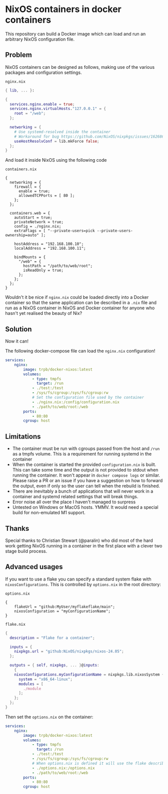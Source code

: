 # NixOS containers in docker containers

This repository can build a Docker image which can load and run an arbitrary NixOS configuration file.

## Problem

NixOS containers can be designed as follows, making use of the various packages and configuration settings.

`nginx.nix`


```nix
{ lib, ... }:

{
  services.nginx.enable = true;
  services.nginx.virtualHosts."127.0.0.1" = {
	root = "/web";  	
  };

  networking = {
    # Use systemd-resolved inside the container
    # Workaround for bug https://github.com/NixOS/nixpkgs/issues/162686
    useHostResolvConf = lib.mkForce false;
  };
}

```

And load it inside NixOS using the following code

```
containers.nix
```

```
{
  networking = {
    firewall = {
      enable = true;
      allowedTCPPorts = [ 80 ];
    };
  };

  containers.web = {
    autoStart = true;
    privateNetwork = true;
    config = ./nginx.nix;
    extraFlags = [ "--private-users=pick --private-users-ownership=auto" ];

    hostAddress = "192.168.100.10";
    localAddress = "192.168.100.11";

    bindMounts = {
      "/web" = {
        hostPath = "/path/to/web/root";
        isReadOnly = true;
      };
    };
  };
}

```

Wouldn't it be nice if `nginx.nix` could be loaded directly into a Docker container so that the same application can be described in a `.nix` file and run as a NixOS container in NixOS and Docker container for anyone who hasn't yet realised the beauty of Nix?

## Solution

Now it can!

The following docker-compose file can load the `nginx.nix` configuration!


```yaml
services:
    nginx:
        image: trpb/docker-nixos:latest
        volumes:
            - type: tmpfs
              target: /run
            - ./test:/test
            - /sys/fs/cgroup:/sys/fs/cgroup:rw
            # Set the configuration file used by the container
            - ./nginx.nix:/config/configuration.nix
            - ./path/to/web/root:/web
        ports:
            - 80:80
        cgroup: host
```

## Limitations

- The container must be run with cgroups passed from the host and `/run` as a tmpfs volume. This is a requirement for running systemd in the container
- When the container is started the provided `configuration.nix` is built. This can take some time and the output is not provided to stdout when running the container. It won't appear in `docker compose logs` or similar. Please raise a PR or an issue if you have a suggestion on how to forward the output, even if only so the user can tell when the rebuild is finished.
- There are inevitably a bunch of applications that will never work in a container and systemd related settings that will break things.
- Error noise all over the place I haven't managed to surpress
- Untested on Windows or MacOS hosts. YMMV. It would need a special build for non-emulated M1 support.

## Thanks

Special thanks to Christian Stewart (@paralin) who did most of the hard work getting NixOS running in a container in the first place with a clever two stage build process.


## Advanced usages

If you want to use a flake you can specify a standard system flake with `nixosConfigurations`. This is controlled by `options.nix` in the root directory:


`options.nix`


```
{
    flakeUrl = "github:MyUser/myflakeflake/main";
    nixosConfiguration = "myConfigurationName";
}

```


`flake.nix`


```nix
{
  description = "Flake for a container";

  inputs = {
    nixpkgs.url = "github:NixOS/nixpkgs/nixos-24.05";
  };

  outputs = { self, nixpkgs, ... }@inputs: 
	{
    nixosConfigurations.myConfigurationName = nixpkgs.lib.nixosSystem {
      system = "x86_64-linux";
      modules = [
        ./module
      ];
    };
  };
}

```

Then set the `options.nix` on the container:


```yaml
services:
    nginx:
        image: trpb/docker-nixos:latest
        volumes:
            - type: tmpfs
              target: /run
            - ./test:/test
            - /sys/fs/cgroup:/sys/fs/cgroup:rw
            # When options.nix is defined it will use the flake described in the file
            - ./options.nix:/options.nix
            - ./path/to/web/root:/web
        ports:
            - 80:80
        cgroup: host
```
